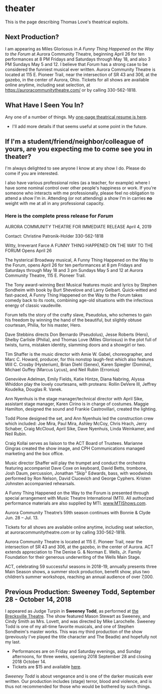 # theater

This is the page describing Thomas Love's theatrical exploits.

## Next Production?

I am appearing as Miles Gloriosus in *A Funny Thing Happened on the Way to the Forum* at Aurora Community Theatre, beginning April 26 for ten performances at 8 PM Fridays and Saturdays through May 18, and also 3 PM Sundays May 5 and 12. I believe that *Forum* has a strong case to be considered the funniest musical ever written. Aurora Community Theatre is located at 115 E. Pioneer Trail, near the intersection of SR 43 and 306, at the gazebo, in the center of Aurora, Ohio. Tickets for all shows are available online anytime, including seat selection, at https://auroracommunitytheatre.com/ or by calling 330-562-1818.

## What Have I Seen You In?

Any one of a number of things. My [one-page theatrical resume is here](https://github.com/THOMASELOVE/theater/blob/master/thomas_love_theatrical_resume_2018.pdf). 

- I'll add more details if that seems useful at some point in the future.

## If I'm a student/friend/neighbor/colleague of yours, are you expecting me to come see you in theater?

I'm always delighted to see anyone I know at any show I do. Please do come if you are interested. 

I also have various professional roles (as a teacher, for example) where I have some nominal control over other people's happiness or work. If you're someone who interacts with me professionally, please feel no obligation to attend a show I'm in. Attending (or not attending) a show I'm in carries **no** weight with me at all in any professional capacity.

### Here is the complete press release for *Forum*

AURORA COMMUNITY THEATRE
FOR IMMEDIATE RELEASE
April 4, 2019

Contact: Christine Patronik-Holder 330-562-1818

Witty, Irreverant Farce A FUNNY THING HAPPENED ON THE WAY TO THE FORUM Opens April 26

The hysterical Broadway musical, A Funny Thing Happened on the Way to the Forum, opens April 26 for ten performances at 8 pm Fridays and Saturdays through May 18 and 3 pm Sundays May 5 and 12 at Aurora Community Theatre, 115 E. Pioneer Trail.

The Tony award-winning Best Musical features music and lyrics by Stephen Sondheim with book by Burt Shevelove and Larry Gelbart. Quick-witted and fast-paced, A Funny Thing Happened on the Way to the Forum takes comedy back to its roots, combining age-old situations with the infectious energy of classic vaudeville.

Forum tells the story of the crafty slave, Pseudolus, who schemes to gain his freedom by winning the hand of the beautiful, but slightly obtuse courtesan, Philia, for his master, Hero.

Dave Stebbins directs Don Bernardo (Pseudolus), Jesse Roberts (Hero), Shelby Carlisle (Philia), and Thomas Love (Miles Gloriosus) in the plot full of twists, turns, mistaken identity, slamming doors and a showgirl or two.

Tim Shaffer is the music director with Amie W. Gabel, choreographer, and Marc C. Howard, producer, for this nonstop laugh-fest which also features Will C. Crosby (Hysterium), Brian Diehl (Senex), Karen Spiegler (Domina), Michael Guffey (Marcus Lycus), and Neil Rubin (Erronius)

Geneviève Adelman, Emily Fields, Katie Hintze, Diana Nabring, Alyssa Whiddon play the lovely courtesans, with proteans: Rollin DeVere III, Jeffrey Koudelka, Douglas R. Vanek.

Ann Nyenhuis is the stage manager/technical director with April Sike, assistant stage manager, Karen Cirino is in charge of costumes. Maggie Hamilton, designed the sound and Frankie Castrovillari, created the lighting.

Todd Plone designed the set, and Ann Nyenhuis led the construction crew which included: Joe Mira, Paul Mira, Ashley McCoy, Chris Hrach, Jerry Schaber, Craig McCloud, April Sike, Dave Nyenhuis, Linda Weinkamer, and Neil Rubin.

Craig Kollai serves as liaison to the ACT Board of Trustees. Marianne Gingras created the show image, and CPH Communications managed marketing and the box office.

Music director Shaffer will play the trumpet and conduct the orchestra featuring accompanist Dave Coxe on keyboard, David Betts, trombone, Josh Daum, percussion, Jonathan "Skip" Edwards, bass, with woodwinds performed by Ron Nelson, David Ciucevich and George Cyphers. Kristen Johnsten accompanied rehearsals.

A Funny Thing Happened on the Way to the Forum is presented through special arrangement with Music Theatre International (MTI). All authorized performance materials are also supplied by MTI. www.MTIShows.com.

Aurora Community Theatre’s 59th season continues with Bonnie & Clyde Jun. 28 – Jul. 13.

Tickets for all shows are available online anytime, including seat selection, at auroracommunitytheatre.com or by calling 330-562-1818.

Aurora Community Theatre is located at 115 E. Pioneer Trail, near the intersection of SR 43 and 306, at the gazebo, in the center of Aurora. ACT extends appreciation to The Denise G. & Norman E. Wells, Jr. Family Foundation for their generous underwriting of the Wells Main Stage.

ACT, celebrating 59 successful seasons in 2018-19, annually presents three Main Season shows, a summer stock production, benefit show, plus two children’s summer workshops, reaching an annual audience of over 7,000.


## Previous Production: Sweeney Todd, September 28 - October 14, 2018

I appeared as Judge Turpin in **Sweeney Todd**, as performed at [the Brecksville Theatre](https://www.thebrecksvilletheatre.org/performances/891). The show featured Mason Stewart as Sweeney, and Cindy Smith as Mrs. Lovett, and was directed by Mike Larochelle. Sweeney Todd is one of my all-time favorite musicals, and one of Stephen Sondheim's master works. This was  my third production of the show (previously I've played the title character and The Beadle) and hopefully not my last.

- Performances are on Friday and Saturday evenings, and Sunday afternoons, for three weeks, opening 2018 September 28 and closing 2018 October 14. 
- Tickets are $15 and available [here](https://www.eventbrite.com/e/sweeney-todd-tickets-37253162211). 

*Sweeney Todd* is about vengeance and is one of the darker musicals ever written. Our production includes (stage) terror, blood and violence, and is thus not recommended for those who would be bothered by such things.
